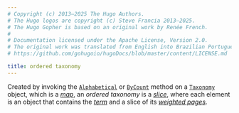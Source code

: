 ```yaml
---
# Copyright (c) 2013–2025 The Hugo Authors.
# The Hugo logos are copyright (c) Steve Francia 2013–2025.
# The Hugo Gopher is based on an original work by Renée French.
#
# Documentation licensed under the Apache License, Version 2.0.
# The original work was translated from English into Brazilian Portuguese.
# https://github.com/gohugoio/hugoDocs/blob/master/content/LICENSE.md

title: ordered taxonomy
---
```


Created by invoking the [`Alphabetical`](/methods/taxonomy/alphabetical/) or [`ByCount`](/methods/taxonomy/bycount/) method on a [`Taxonomy`](g) object, which is a [_map_](g), an _ordered taxonomy_ is a [_slice_](g), where each element is an object that contains the [_term_](g) and a slice of its [_weighted pages_](g).

